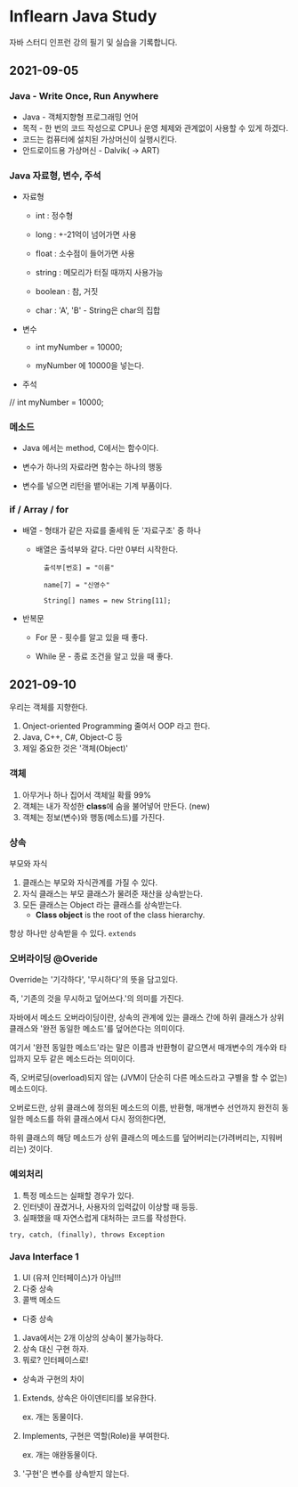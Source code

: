 # Inflearn Java Study
자바 스터디 인프런 강의 필기 및 실습을 기록합니다.

## 2021-09-05
### Java - Write Once, Run Anywhere
+ Java - 객체지향형 프로그래밍 언어
+ 목적 - 한 번의 코드 작성으로 CPU나 운영 체제와 관계없이 사용할 수 있게 
하겠다.
+ 코드는 컴퓨터에 설치된 가상머신이 실행시킨다.
+ 안드로이드용 가상머신 - Dalvik( -> ART)


### Java 자료형, 변수, 주석

+ 자료형

    + int : 정수형

    + long : +-21억이 넘어가면 사용

    + float : 소수점이 들어가면 사용

    + string : 메모리가 터질 때까지 사용가능

    + boolean : 참, 거짓

    + char : 'A', 'B' - String은 char의 집합

+ 변수

    + int myNumber  = 10000;

    + myNumber 에 10000을 넣는다.


+ 주석

// int myNumber  = 10000;

### 메소드

+ Java 에서는 method, C에서는 함수이다.

+ 변수가 하나의 자료라면 함수는 하나의 행동

+ 변수를 넣으면 리턴을 뱉어내는 기계 부품이다.

### if / Array / for

+ 배열 - 형태가 같은 자료를 줄세워 둔 '자료구조' 중 하나

    + 배열은 출석부와 같다. 다만 0부터 시작한다. 

            출석부[번호] = "이름"

            name[7] = "신영수"

            String[] names = new String[11];

+ 반복문

    + For 문 - 횟수를 알고 있을 때 좋다.

    + While 문 - 종료 조건을 알고 있을 때 좋다.

## 2021-09-10

우리는 객체를 지향한다.

1. Onject-oriented Programming 줄여서 OOP 라고 한다.
2. Java, C++, C#, Object-C 등
3. 제일 중요한 것은 '객체(Object)'

### 객체 

1. 아무거나 하나 집어서 객체일 확률 99%
2. 객체는 내가 작성한 **class**에 숨을 불어넣어 만든다. (new)
3. 객체는 정보(변수)와 행동(메소드)를 가진다.

### 상속

부모와 자식

1. 클래스는 부모와 자식관계를 가질 수 있다.
2. 자식 클래스는 부모 클래스가 물려준 재산을 상속받는다.
3. 모든 클래스는 Object 라는 클래스를 상속받는다.
    + **Class object** is the root of the class hierarchy. 

항상 하나만 상속받을 수 있다. 
`extends`

### 오버라이딩 @Overide

Override는 '기각하다', '무시하다'의 뜻을 담고있다. 

즉, '기존의 것을 무시하고 덮어쓰다.'의 의미를 가진다. 

자바에서 메소드 오버라이딩이란, 상속의 관계에 있는 클래스 간에 하위 클래스가 상위 클래스와 '완전 동일한 메소드'를 덮어쓴다는 의미이다. 

여기서 '완전 동일한 메소드'라는 말은 이름과 반환형이 같으면서 매개변수의 개수와 타입까지 모두 같은 메소드라는 의미이다. 

즉, 오버로딩(overload)되지 않는 (JVM이 단순히 다른 메소드라고 구별을 할 수 없는) 메소드이다.

오버로드란, 상위 클래스에 정의된 메소드의 이름, 반환형, 매개변수 선언까지 완전히 동일한 메소드를 하위 클래스에서 다시 정의한다면, 

하위 클래스의 해당 메소드가 상위 클래스의 메소드를 덮어버리는(가려버리는, 지워버리는) 것이다.

### 예외처리

1. 특정 메소드는 실패할 경우가 있다.
2. 인터넷이 끊겼거나, 사용자의 입력값이 이상할 때 등등.
3. 실패했을 때 자연스럽게 대처하는 코드를 작성한다.

`try, catch, (finally), throws Exception`

### Java Interface 1

1. UI (유저 인터페이스)가 아님!!!
2. 다중 상속
3. 콜백 메소드

+ 다중 상속

1. Java에서는 2개 이상의 상속이 불가능하다.
2. 상속 대신 구현 하자.
3. 뭐로? 인터페이스로!

+ 상속과 구현의 차이

1. Extends, 상속은 아이덴티티를 보유한다.
    
    ex. 개는 동물이다.

2. Implements, 구현은 역할(Role)을 부여한다.
    
    ex. 개는 애완동물이다.

3. '구현'은 변수를 상속받지 않는다.